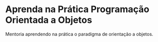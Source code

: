 # Aprenda na Prática Programação Orientada a Objetos

Mentoria aprendendo na prática o paradigma de orientação a objetos.
